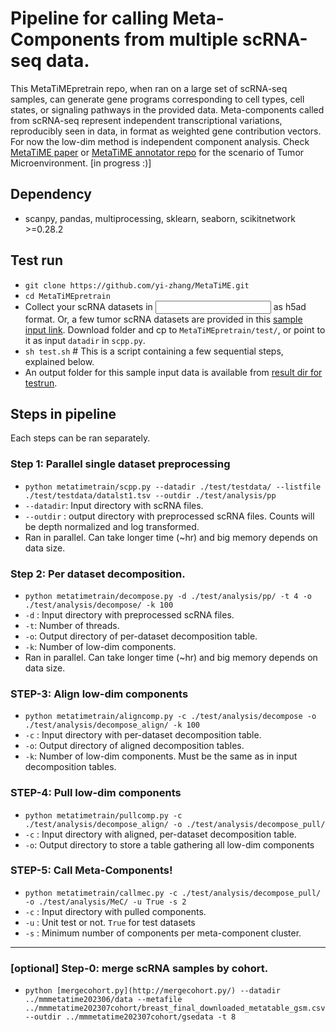 
# Pipeline for calling Meta-Components from multiple scRNA-seq data.

This MetaTiMEpretrain repo, when ran on a large set of scRNA-seq samples, can generate gene programs corresponding to cell types, cell states, or signaling pathways in the provided data. Meta-components called from scRNA-seq represent independent transcriptional variations, reproducibly seen in data, in format as weighted gene contribution vectors. For now the low-dim method is independent component analysis. Check [MetaTiME paper](https://www.nature.com/articles/s41467-023-38333-8) or [MetaTiME annotator repo](https://github.com/yi-zhang/MetaTiME) for the scenario of Tumor Microenvironment.
[in progress :)]

## Dependency

- scanpy, pandas, multiprocessing, sklearn, seaborn, scikitnetwork >=0.28.2

## Test run

- `git clone https://github.com/yi-zhang/MetaTiME.git`
- `cd MetaTiMEpretrain`
- Collect your scRNA datasets in  <input dir> as h5ad format. Or, a few tumor scRNA datasets are provided in this [sample input link](https://www.dropbox.com/scl/fo/0ntqv0ki3c0etbnyvnskg/h?rlkey=5wzrhh9926po5m58s0cksdhap&dl=0). Download folder and cp to `MetaTiMEpretrain/test/`, or point to it as input `datadir` in `scpp.py`.
- `sh test.sh` # This is a script containing a few sequential steps, explained below.
- An output folder for this sample input data is available from [result dir for testrun](https://www.dropbox.com/scl/fo/udl7ep9juxqn79bj64vlm/h?rlkey=jzg5m9zqxmnl7ec5iaj1l8cqu&dl=0).

## Steps in pipeline

Each steps can be ran separately.

### Step 1: Parallel single dataset preprocessing

- `python metatimetrain/scpp.py --datadir ./test/testdata/ --listfile ./test/testdata/datalst1.tsv --outdir ./test/analysis/pp`
- `--datadir`: Input directory with scRNA files.
- `--outdir` : output directory with preprocessed scRNA files. Counts will be depth normalized and log transformed.
- Ran in parallel. Can take longer time (~hr) and big memory depends on data size.

### Step 2: Per dataset decomposition.

- `python metatimetrain/decompose.py -d ./test/analysis/pp/ -t 4 -o ./test/analysis/decompose/ -k 100`
- `-d` : Input directory with preprocessed scRNA files.
- `-t`: Number of threads.
- `-o`: Output directory of per-dataset decomposition table.
- `-k`: Number of low-dim components.
- Ran in parallel. Can take longer time (~hr) and big memory depends on data size.

### STEP-3: Align low-dim components

- `python metatimetrain/aligncomp.py -c ./test/analysis/decompose -o ./test/analysis/decompose_align/ -k 100`
- `-c` : Input directory with per-dataset decomposition table.
- `-o`: Output directory of aligned decomposition tables.
- `-k`: Number of low-dim components. Must be the same as in input decomposition tables.

### STEP-4: Pull low-dim components

- `python metatimetrain/pullcomp.py -c ./test/analysis/decompose_align/ -o ./test/analysis/decompose_pull/`
- `-c` : Input directory with aligned, per-dataset decomposition table.
- `-o`: Output directory to store a table gathering all low-dim components

### STEP-5: Call Meta-Components!

- `python metatimetrain/callmec.py -c ./test/analysis/decompose_pull/ -o ./test/analysis/MeC/ -u True -s 2`
- `-c` : Input directory with pulled components.
- `-u` : Unit test or not. `True`  for test datasets
- `-s` : Minimum number of components per meta-component cluster.

---

### [optional] Step-0: merge scRNA samples by cohort.

- `python [mergecohort.py](http://mergecohort.py/) --datadir ../mmmetatime202306/data --metafile ../mmmetatime202307cohort/breast_final_downloaded_metatable_gsm.csv --outdir ../mmmetatime202307cohort/gsedata -t 8`


